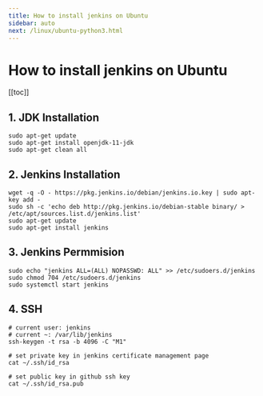 ```yaml
---
title: How to install jenkins on Ubuntu
sidebar: auto
next: /linux/ubuntu-python3.html
---
```


# How to install jenkins on Ubuntu

[[toc]]

## 1. JDK Installation

```shell
sudo apt-get update
sudo apt-get install openjdk-11-jdk
sudo apt-get clean all
```

## 2. Jenkins Installation

```shell
wget -q -O - https://pkg.jenkins.io/debian/jenkins.io.key | sudo apt-key add -
sudo sh -c 'echo deb http://pkg.jenkins.io/debian-stable binary/ > /etc/apt/sources.list.d/jenkins.list'
sudo apt-get update
sudo apt-get install jenkins
```

## 3. Jenkins Permmision

```shell
sudo echo "jenkins ALL=(ALL) NOPASSWD: ALL" >> /etc/sudoers.d/jenkins
sudo chmod 704 /etc/sudoers.d/jenkins
sudo systemctl start jenkins
```

## 4. SSH

```shell
# current user: jenkins
# current ~: /var/lib/jenkins
ssh-keygen -t rsa -b 4096 -C "M1"

# set private key in jenkins certificate management page
cat ~/.ssh/id_rsa 

# set public key in github ssh key
cat ~/.ssh/id_rsa.pub
```